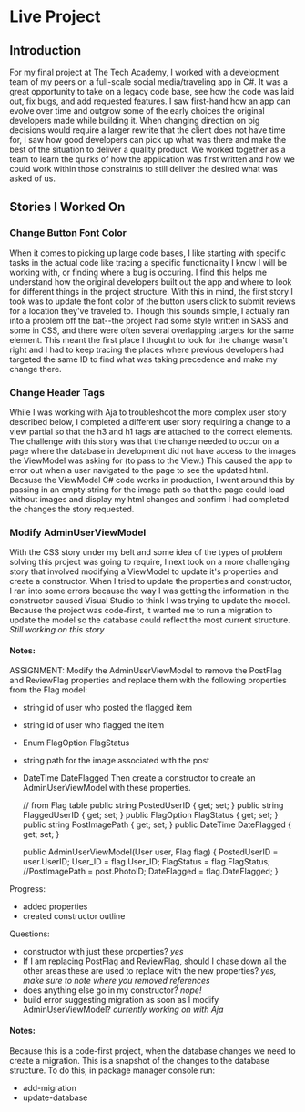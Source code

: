 # Live Project

## Introduction
For my final project at The Tech Academy, I worked with a development team of my peers on a full-scale social media/traveling app in C#. It was a great opportunity to take on a legacy code base, see how the code was laid out, fix bugs, and add requested features. I saw first-hand how an app can evolve over time and outgrow some of the early choices the original developers made while building it. When changing direction on big decisions would require a larger rewrite that the client does not have time for, I saw how good developers can pick up what was there and make the best of the situation to deliver a quality product. We worked together as a team to learn the quirks of how the application was first written and how we could work within those constraints to still deliver the desired what was asked of us.

## Stories I Worked On

### Change Button Font Color
When it comes to picking up large code bases, I like starting with specific tasks in the actual code like tracing a specific functionality I know I will be working with, or finding where a bug is occuring. I find this helps me understand how the original developers built out the app and where to look for different things in the project structure. With this in mind, the first story I took was to update the font color of the button users click to submit reviews for a location they've traveled to. Though this sounds simple, I actually ran into a problem off the bat--the project had some style written in SASS and some in CSS, and there were often several overlapping targets for the same element. This meant the first place I thought to look for the change wasn't right and I had to keep tracing the places where previous developers had targeted the same ID to find what was taking precedence and make my change there.

### Change Header Tags
While I was working with Aja to troubleshoot the more complex user story described below, I completed a different user story requiring a change to a view partial so that the h3 and h1 tags are attached to the correct elements. The challenge with this story was that the change needed to occur on a page where the database in development did not have access to the images the ViewModel was asking for (to pass to the View.) This caused the app to error out when a user navigated to the page to see the updated html. Because the ViewModel C# code works in production, I went around this by passing in an empty string for the image path so that the page could load without images and display my html changes and confirm I had completed the changes the story requested.

### Modify AdminUserViewModel
With the CSS story under my belt and some idea of the types of problem solving this project was going to require, I next took on a more challenging story that involved modifying a ViewModel to update it's properties and create a constructor.
 When I tried to update the properties and constructor, I ran into some errors because the way I was getting the information in the constructor caused Visual Studio to think I was trying to update the model. Because the project was code-first, it wanted me to run a migration to update the model so the database could reflect the most current structure.
 *Still working on this story*

#### Notes:
ASSIGNMENT:
Modify the AdminUserViewModel to remove the PostFlag and ReviewFlag properties and replace them with the following properties from the Flag model:
* string id of user who posted the flagged item
* string id of user who flagged the item
* Enum FlagOption FlagStatus
* string path for the image associated with the post
* DateTime DateFlagged
Then create a constructor to create an AdminUserViewModel with these properties.
  
   // from Flag table
   public string PostedUserID { get; set; }
   public string FlaggedUserID { get; set; }
   public FlagOption FlagStatus { get; set; }
   public string PostImagePath { get; set; }
   public DateTime DateFlagged { get; set; }


   public AdminUserViewModel(User user, Flag flag)
   {
       PostedUserID = user.UserID;
       User_ID = flag.User_ID;
       FlagStatus = flag.FlagStatus;
       //PostImagePath = post.PhotoID;
       DateFlagged = flag.DateFlagged;
   }
  
Progress:
* added properties
* created constructor outline
  
Questions:
* constructor with just these properties? *yes*
* If I am replacing PostFlag and ReviewFlag, should I chase down all the other areas these are used to replace with the new properties? *yes, make sure to note where you removed references*
* does anything else go in my constructor? *nope!*
* build error suggesting migration as soon as I modify AdminUserViewModel? *currently working on with Aja*

#### Notes:
Because this is a code-first project, when the database changes we need to create a migration. This is a snapshot of the changes to the database structure. To do this, in package manager console run:
* add-migration
* update-database